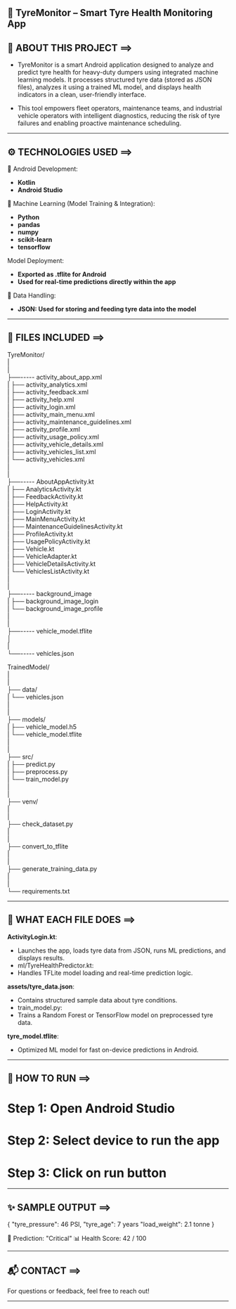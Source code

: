 ## 🚜 TyreMonitor – Smart Tyre Health Monitoring App

## 🧠 ABOUT THIS PROJECT ==>

- TyreMonitor is a smart Android application designed to analyze and predict tyre health for heavy-duty dumpers using integrated machine learning models. It processes structured tyre data (stored as JSON files), analyzes it using a trained ML model, and displays health indicators in a clean, user-friendly interface.

- This tool empowers fleet operators, maintenance teams, and industrial vehicle operators with intelligent diagnostics, reducing the risk of tyre failures and enabling proactive maintenance scheduling.

---

## ⚙ TECHNOLOGIES USED ==>

📱 Android Development:

- **Kotlin**
- **Android Studio**

🤖 Machine Learning (Model Training & Integration):

- **Python**
- **pandas**
- **numpy**
- **scikit-learn**
- **tensorflow**

Model Deployment:

- **Exported as .tflite for Android**
- **Used for real-time predictions directly within the app**

📄 Data Handling:

- **JSON: Used for storing and feeding tyre data into the model**

---

## 📁 FILES INCLUDED ==>

TyreMonitor/<br>
|<br>
|<br>
├──----- activity_about_app.xml<br>
|    ├── activity_analytics.xml<br>
|    ├── activity_feedback.xml<br>
|    ├── activity_help.xml<br>
|    ├── activity_login.xml<br>
|    ├── activity_main_menu.xml<br>
|    ├── activity_maintenance_guidelines.xml<br>
|    ├── activity_profile.xml<br>
|    ├── activity_usage_policy.xml<br>
|    ├── activity_vehicle_details.xml<br>
|    ├── activity_vehicles_list.xml<br>
|    └── activity_vehicles.xml<br>
|<br>
|<br>
├──----- AboutAppActivity.kt<br> 
|    ├── AnalyticsActivity.kt<br>
|    ├── FeedbackActivity.kt<br>
|    ├── HelpActivity.kt<br>
|    ├── LoginActivity.kt<br>
|    ├── MainMenuActivity.kt<br>
|    ├── MaintenanceGuidelinesActivity.kt<br>
|    ├── ProfileActivity.kt<br>
|    ├── UsagePolicyActivity.kt<br>
|    ├── Vehicle.kt<br>
|    ├── VehicleAdapter.kt<br>
|    ├── VehicleDetailsActivity.kt<br>
|    └── VehiclesListActivity.kt<br>
|<br>
|<br>
├──----- background_image<br>
|    ├── background_image_login<br>
|    └── background_image_profile<br>
|<br>
|<br>
├──----- vehicle_model.tflite<br>
│<br>
|<br>
└──----- vehicles.json<br>



TrainedModel/<br>
|<br>
|<br>
├── data/<br>
|    └── vehicles.json<br>
|<br>
|<br>
├── models/<br>
|    ├── vehicle_model.h5<br>
|    └── vehicle_model.tflite<br>
|<br>
|<br>
├── src/<br>
|    ├── predict.py<br>
|    ├── preprocess.py<br>
|    └── train_model.py<br>
|<br>
|<br>
├── venv/<br>
|<br>
|<br>
├── check_dataset.py<br>
|<br>
|<br>
├── convert_to_tflite<br>
|<br>
|<br>
├── generate_training_data.py<br>
|<br>
|<br>
└── requirements.txt

---

## 📝 WHAT EACH FILE DOES ==>

**ActivityLogin.kt**:
- Launches the app, loads tyre data from JSON, runs ML predictions, and displays results.
- ml/TyreHealthPredictor.kt:
- Handles TFLite model loading and real-time prediction logic.

**assets/tyre_data.json**:
- Contains structured sample data about tyre conditions.
- train_model.py:
- Trains a Random Forest or TensorFlow model on preprocessed tyre data.

**tyre_model.tflite**:
- Optimized ML model for fast on-device predictions in Android.

---

## 🚀 HOW TO RUN ==>

# Step 1: Open Android Studio

# Step 2: Select device to run the app

# Step 3: Click on run button

---

## ✨ SAMPLE OUTPUT ==>

{
  "tyre_pressure": 46 PSI,
  "tyre_age": 7 years
  "load_weight": 2.1 tonne
}

🤖 Prediction: "Critical"
📊 Health Score: 42 / 100

---

## 📬 CONTACT ==>

For questions or feedback, feel free to reach out!


---
